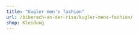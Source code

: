 ```yaml
---
title: "Kugler men's fashion"
url: /biberach-an-der-riss/kugler-mens-fashion/
shop: Kleidung
---
```


